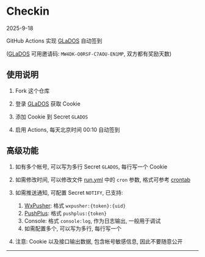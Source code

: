# Checkin
2025-9-18

GitHub Actions 实现 [GLaDOS][glados] 自动签到

([GLaDOS][glados] 可用邀请码: `MW4DK-O0RSF-C7AOU-EN1MP`, 双方都有奖励天数)

## 使用说明

1. Fork 这个仓库

1. 登录 [GLaDOS][glados] 获取 Cookie

1. 添加 Cookie 到 Secret `GLADOS`

1. 启用 Actions, 每天北京时间 00:10 自动签到

## 高级功能

1. 如有多个帐号, 可以写为多行 Secret `GLADOS`, 每行写一个 Cookie

1. 如需修改时间, 可以修改文件 [run.yml](.github/workflows/run.yml#L7) 中的 `cron` 参数, 格式可参考 [crontab]

1. 如需推送通知, 可配置 Secret `NOTIFY`, 已支持:
    1. [WxPusher][wxpusher]: 格式 `wxpusher:{token}:{uid}`
    1. [PushPlus][pushplus]: 格式 `pushplus:{token}`
    1. Console: 格式 `console:log`, 作为日志输出, 一般用于调试
    1. 如需配置多个, 可以写为多行, 每行写一个

1. 注意: Cookie 以及接口输出数据, 包含帐号敏感信息, 因此不要随意公开

---

[glados]: https://github.com/glados-network/GLaDOS
[crontab]: https://crontab.guru/
[pushplus]: https://www.pushplus.plus/
[wxpusher]: https://wxpusher.zjiecode.com/
